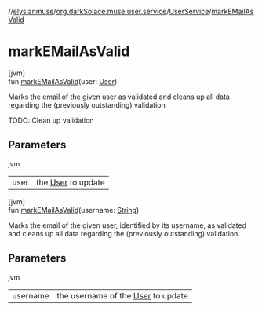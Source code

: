 //[elysianmuse](../../../index.md)/[org.darkSolace.muse.user.service](../index.md)/[UserService](index.md)/[markEMailAsValid](mark-e-mail-as-valid.md)

# markEMailAsValid

[jvm]\
fun [markEMailAsValid](mark-e-mail-as-valid.md)(user: [User](../../org.darkSolace.muse.user.model/-user/index.md))

Marks the email of the given user as validated and cleans up all data regarding the (previously outstanding) validation

TODO: Clean up validation

## Parameters

jvm

| | |
|---|---|
| user | the [User](../../org.darkSolace.muse.user.model/-user/index.md) to update |

[jvm]\
fun [markEMailAsValid](mark-e-mail-as-valid.md)(username: [String](https://kotlinlang.org/api/latest/jvm/stdlib/kotlin/-string/index.html))

Marks the email of the given user, identified by its username, as validated and cleans up all data regarding the (previously outstanding) validation.

## Parameters

jvm

| | |
|---|---|
| username | the username of the [User](../../org.darkSolace.muse.user.model/-user/index.md) to update |

